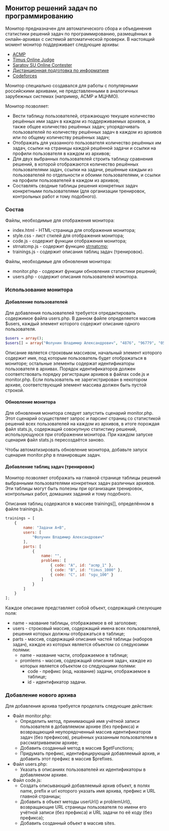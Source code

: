 ## Монитор решений задач по программированию ##

Монитор предназначен для автоматического сбора и объединения статистики решений задач по программированию, размещённых в онлайн-архивах с системой автоматической проверки. В настоящий момент монитор поддерживает следующие архивы:
* [ACMP][1]
* [Timus Online Judge][2]
* [Saratov SU Online Contester][3]
* [Дистанционная подготовка по информатике][4]
* [Codeforces][5]

Монитор специально создавался для работы с популярными российскими архивами, не представленными в аналогичных зарубежных системах (например, ACMP и МЦНМО).

Монитор позволяет:
* Вести таблицу пользователей, отражающую текущее количество решённых ими задач в каждом из поддерживаемых архивов, а также общее количество решённых задач; упорядочивать пользователей по количеству решённых задач в каждом из архивов или по общему количеству решённых задач;
* Отображать для указанного пользователя количество решённых им задач, ссылки на страницы каждой решённой задачи и ссылки на профили пользователя в каждом из архивов;
* Для двух выбранных пользователей строить таблицу сравнения решений, в которой отображаются количество решённых пользователями задач, ссылки на задачи, решённые каждым из пользователей по отдельности и обоими пользователями, и ссылки на профили пользователей в каждом из архивов;
* Составлять сводные таблицы решения конкретных задач конкретными пользователями (для организации тренировок, контрольных работ и тому подобного).

### Состав ###

Файлы, необходимые для отображения монитора:

* index.html - HTML-страница для отображения монитора;
* style.css - лист стилей для отображения монитора;
* code.js - содержит функции отображения монитора;
* strnatcmp.js - содержит функцию [strnatcmp][6];
* trainings.js - содержит описания таблиц задач (тренировок).

Файлы, необходимые для обновления монитора:

* monitor.php - содержит функции обновления статистики решений;
* users.php - содержит описания пользователей монитора.

### Использование монитора ###

#### Добавление пользователей ####

Для добавления пользователей требуется отредактировать содержимое файла users.php. В данном файле определяется массив $users, каждый элемент которого содержит описание одного пользователя.

```php
$users = array();
$users[] = array("Фолунин Владимир Александрович", "4876", "96779", "059187", "38459", "CtrlAlt");
```

Описание является строковым массивом, начальный элемент которого содержит имя, под которым пользователь будет отображаться в мониторе; остальные элементы содержат идентификаторы пользователя в архивах. Порядок идентификаторов должен соответствовать порядку регистрации архивов в файлах code.js и monitor.php. Если пользователь не зарегистрирован в некотором архиве, соответствующий элемент массива должен быть пустой строкой.

#### Обновление монитора ####

Для обновления монитора следует запустить сценарий monitor.php. Этот сценарий осуществляет запрос и парсинг страниц со статистикой решений всех пользователей на каждом из архивов, в итоге порождая файл stats.js, содержащий совокупную статистику решений, использующуюся при отображении монитора. При каждом запуске сценария файл stats.js пересоздаётся заново.

Чтобы автоматизировать обновление монитора, добавьте запуск сценария monitor.php в планировщик задач.

#### Добавление таблиц задач (тренировок) ####

Монитор позволяет отображать на главной странице таблицы решений выбранными пользователями конкретных задач различных архивов. Эти таблицы могут быть полезны при организации тренировок, контрольных работ, домашних заданий и тому подобного.

Описания таблиц содержатся в массиве trainings[], определённом в файле trainings.js.

```javascript
trainings = [
    {
        name: "Задачи A+B",
        users: [
            "Фолунин Владимир Александрович"
        ],
        parts: [
            {
                name: "",
                problems: [
                    { code: "A", id: "acmp_1" },
                    { code: "B", id: "timus_1000" },
                    { code: "C", id: "sgu_100" }
                ]
            }
        ]
    }
];
```

Каждое описание представляет собой объект, содержащий слезующие поля:
* name - название таблицы, отображаемое в её заголовке;
* users - строковый массив, содержащий имена всех пользователей, решения которых должны отображаться в таблице;
* parts - массив, содержащий описания частей таблицы (наборов задач), каждое из которых является объектом со следуюзими полями:
    * name - название части, отображаемое в таблице;
    * promlems - массив, содержащий описания задач, каждое из которых является объектом со следующими полями:
        * code - префикс (код, название) задачи, отображаемое в таблице;
        * id - идентификатор задачи.

### Добавление нового архива ###

Для добавления архива требуется проделать следующие действия:

* Файл monitor.php:
    * Определить метод, принимающий имя учётной записи пользователя в добавляемом архиве (без префикса) и возвращающий неупорядоченный массив идентификаторов задач (без префиксов), решённых указанным пользователем в рассматриваемом архиве;
    * Добавить созданный метод в массив $getFunctions;
    * Придумать префикс, идентифицирующий добавляемый архив, и добавить этот префикс в массив $prefixes.
* Файл users.php:
    * Указать в описаниях пользователей их идентификаторы в добавляемом архиве.
* Файл code.js:
    * Создать описывающий добавляемый архив объект, в полях name, prefix и url которого указать имя архива, префикс и URL главной страницы;
    * Добавить в объект методы userUrl() и problemUrl(), возвращающие URL страницы пользователя по имени его учётной записи (без префикса) и URL задачи по её коду (без префикса);
    * Добавить созданный объект в массив sites.


[1]:http://acmp.ru
[2]:http://acm.timus.ru
[3]:http://acm.sgu.ru
[4]:http://informatics.mccme.ru
[5]:http://codeforces.ru
[6]:https://github.com/kvz/phpjs/blob/master/functions/strings/strnatcmp.js

